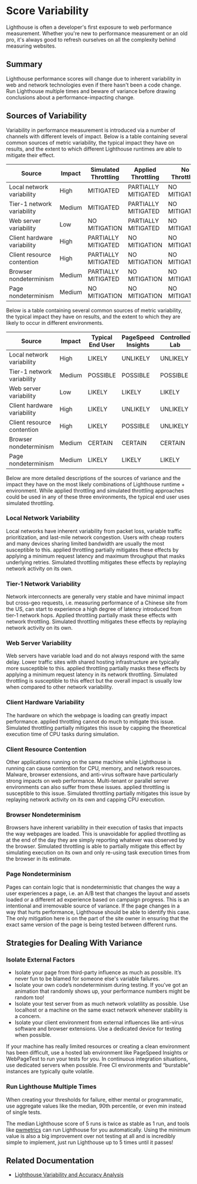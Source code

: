# Score Variability

Lighthouse is often a developer's first exposure to web performance measurement. Whether you're new to performance measurement or an old pro, it's always good to refresh ourselves on all the complexity behind measuring websites.

## Summary

Lighthouse performance scores will change due to inherent variability in web and network technologies even if there hasn't been a code change. Run Lighthouse multiple times and beware of variance before drawing conclusions about a performance-impacting change.

## Sources of Variability

Variability in performance measurement is introduced via a number of channels with different levels of impact. Below is a table containing several common sources of metric variability, the typical impact they have on results, and the extent to which different Lighthouse runtimes are able to mitigate their effect.

| Source                      | Impact | Simulated Throttling | Applied Throttling  | No Throttling |
| --------------------------- | ------ | -------------------- | ------------------- | ------------- |
| Local network variability   | High   | MITIGATED            | PARTIALLY MITIGATED | NO MITIGATION |
| Tier-1 network variability  | Medium | MITIGATED            | PARTIALLY MITIGATED | NO MITIGATION |
| Web server variability      | Low    | NO MITIGATION        | PARTIALLY MITIGATED | NO MITIGATION |
| Client hardware variability | High   | PARTIALLY MITIGATED  | NO MITIGATION       | NO MITIGATION |
| Client resource contention  | High   | PARTIALLY MITIGATED  | NO MITIGATION       | NO MITIGATION |
| Browser nondeterminism      | Medium | PARTIALLY MITIGATED  | NO MITIGATION       | NO MITIGATION |
| Page nondeterminism         | Medium | NO MITIGATION        | NO MITIGATION       | NO MITIGATION |

Below is a table containing several common sources of metric variability, the typical impact they have on results, and the extent to which they are likely to occur in different environments.

| Source                      | Impact | Typical End User | PageSpeed Insights | Controlled Lab |
| --------------------------- | ------ | ---------------- | ------------------ | -------------- |
| Local network variability   | High   | LIKELY           | UNLIKELY           | UNLIKELY       |
| Tier-1 network variability  | Medium | POSSIBLE         | POSSIBLE           | POSSIBLE       |
| Web server variability      | Low    | LIKELY           | LIKELY             | LIKELY         |
| Client hardware variability | High   | LIKELY           | UNLIKELY           | UNLIKELY       |
| Client resource contention  | High   | LIKELY           | POSSIBLE           | UNLIKELY       |
| Browser nondeterminism      | Medium | CERTAIN          | CERTAIN            | CERTAIN        |
| Page nondeterminism         | Medium | LIKELY           | LIKELY             | LIKELY         |

Below are more detailed descriptions of the sources of variance and the impact they have on the most likely combinations of Lighthouse runtime + environment. While applied throttling and simulated throttling approaches could be used in any of these three environments, the typical end user uses simulated throttling.

### Local Network Variability

Local networks have inherent variability from packet loss, variable traffic prioritization, and last-mile network congestion. Users with cheap routers and many devices sharing limited bandwidth are usually the most susceptible to this. applied throttling partially mitigates these effects by applying a minimum request latency and maximum throughput that masks underlying retries. Simulated throttling mitigates these effects by replaying network activity on its own.

### Tier-1 Network Variability

Network interconnects are generally very stable and have minimal impact but cross-geo requests, i.e. measuring performance of a Chinese site from the US, can start to experience a high degree of latency introduced from tier-1 network hops. Applied throttling partially mask these effects with network throttling. Simulated throttling mitigates these effects by replaying network activity on its own.

### Web Server Variability

Web servers have variable load and do not always respond with the same delay. Lower traffic sites with shared hosting infrastructure are typically more susceptible to this. applied throttling partially masks these effects by applying a minimum request latency in its network throttling. Simulated throttling is susceptible to this effect but the overall impact is usually low when compared to other network variability.

### Client Hardware Variability

The hardware on which the webpage is loading can greatly impact performance. applied throttling cannot do much to mitigate this issue. Simulated throttling partially mitigates this issue by capping the theoretical execution time of CPU tasks during simulation.

### Client Resource Contention

Other applications running on the same machine while Lighthouse is running can cause contention for CPU, memory, and network resources. Malware, browser extensions, and anti-virus software have particularly strong impacts on web performance. Multi-tenant or parallel server environments can also suffer from these issues. applied throttling is susceptible to this issue. Simulated throttling partially mitigates this issue by replaying network activity on its own and capping CPU execution.

### Browser Nondeterminism

Browsers have inherent variability in their execution of tasks that impacts the way webpages are loaded. This is unavoidable for applied throttling as at the end of the day they are simply reporting whatever was observed by the browser. Simulated throttling is able to partially mitigate this effect by simulating execution on its own and only re-using task execution times from the browser in its estimate.

### Page Nondeterminism

Pages can contain logic that is nondeterministic that changes the way a user experiences a page, i.e. an A/B test that changes the layout and assets loaded or a different ad experience based on campaign progress. This is an intentional and irremovable source of variance. If the page changes in a way that hurts performance, Lighthouse should be able to identify this case. The only mitigation here is on the part of the site owner in ensuring that the exact same version of the page is being tested between different runs.

## Strategies for Dealing With Variance

### Isolate External Factors

- Isolate your page from third-party influence as much as possible. It’s never fun to be blamed for someone else's variable failures.
- Isolate your own code’s nondeterminism during testing. If you’ve got an animation that randomly shows up, your performance numbers might be random too!
- Isolate your test server from as much network volatility as possible. Use localhost or a machine on the same exact network whenever stability is a concern.
- Isolate your client environment from external influences like anti-virus software and browser extensions. Use a dedicated device for testing when possible.

If your machine has really limited resources or creating a clean environment has been difficult, use a hosted lab environment like PageSpeed Insights or WebPageTest to run your tests for you. In continuous integration situations, use dedicated servers when possible. Free CI environments and “burstable” instances are typically quite volatile.

### Run Lighthouse Multiple Times

When creating your thresholds for failure, either mental or programmatic, use aggregate values like the median, 90th percentile, or even min instead of single tests.

The median Lighthouse score of 5 runs is twice as stable as 1 run, and tools like [pwmetrics](https://github.com/paulirish/pwmetrics) can run Lighthouse for you automatically. Using the minimum value is also a big improvement over not testing at all and is incredibly simple to implement, just run Lighthouse up to 5 times until it passes!

## Related Documentation

- [Lighthouse Variability and Accuracy Analysis](https://docs.google.com/document/d/1BqtL-nG53rxWOI5RO0pItSRPowZVnYJ_gBEQCJ5EeUE/edit?usp=sharing)
